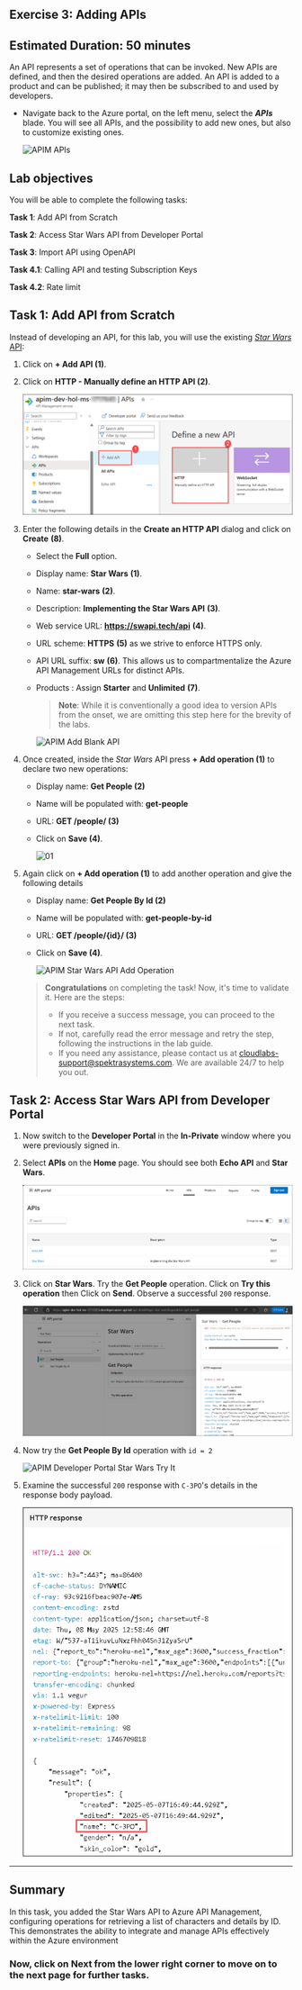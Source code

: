## Exercise 3: Adding APIs

## Estimated Duration: 50 minutes

An API represents a set of operations that can be invoked. New APIs are defined, and then the desired operations are added. An API is added to a product and can be published; it may then be subscribed to and used by developers.

- Navigate back to the Azure portal, on the left menu, select the **_APIs_** blade. You will see all APIs, and the possibility to add new ones, but also to customize existing ones.

  ![APIM APIs](media/01.png)

## Lab objectives

You will be able to complete the following tasks:

**Task 1**: Add API from Scratch

**Task 2**: Access Star Wars API from Developer Portal

**Task 3**: Import API using OpenAPI

**Task 4.1**: Calling API and testing Subscription Keys

**Task 4.2**: Rate limit


## Task 1: Add API from Scratch

Instead of developing an API, for this lab, you will use the existing [_Star Wars_ API](https://swapi.dev):

1. Click on **+ Add API (1)**.
2. Click on **HTTP - Manually define an HTTP API (2)**.

   ![](media/add-api-1305.png)

3. Enter the following details in the **Create an HTTP API** dialog and click on **Create** **(8)**.

   - Select the **Full** option.
   - Display name: **Star Wars** **(1)**.
   - Name: **star-wars** **(2)**.
   - Description: **Implementing the Star Wars API** **(3)**.
   - Web service URL: **https://swapi.tech/api** **(4)**.
   - URL scheme: **HTTPS** **(5)** as we strive to enforce HTTPS only.
   - API URL suffix: **sw** **(6)**. This allows us to compartmentalize the Azure API Management URLs for distinct APIs.
   - Products : Assign **Starter** and **Unlimited** **(7)**.

     > **Note**: While it is conventionally a good idea to version APIs from the onset, we are omitting this step here for the brevity of the labs.

     ![APIM Add Blank API](<media/Ex-3-T-1(1).png>)

4. Once created, inside the _Star Wars_ API press **+ Add operation (1)** to declare two new operations:

   - Display name: **Get People (2)**
   - Name will be populated with: **get-people**
   - URL: **GET /people/ (3)**
   - Click on **Save (4)**.

     ![01](media/03.png)

5. Again click on **+ Add operation (1)** to add another operation and give the following details

   - Display name: **Get People By Id (2)**
   - Name will be populated with: **get-people-by-id**
   - URL: **GET /people/{id}/ (3)**
   - Click on **Save (4)**.

     ![APIM Star Wars API Add Operation](media/Ex-3-T-1.png)

   > **Congratulations** on completing the task! Now, it's time to validate it. Here are the steps:
   > - If you receive a success message, you can proceed to the next task.
   > - If not, carefully read the error message and retry the step, following the instructions in the lab guide. 
   > - If you need any assistance, please contact us at cloudlabs-support@spektrasystems.com. We are available 24/7 to help you out.

      <validation step="5394ae8d-6ce9-4ef8-ba57-e7dbff0a416b" />

## Task 2: Access Star Wars API from Developer Portal

1. Now switch to the **Developer Portal** in the **In-Private** window where you were previously signed in.

2. Select **APIs** on the **Home** page. You should see both **Echo API** and **Star Wars**.

      ![APIM Developer Portal Echo & Star Wars APIs](media/api-18.png)

3. Click on **Star Wars**. Try the **Get People** operation. Click on **Try this operation** then Click on **Send**. Observe a successful `200` response.

      ![APIM Developer Portal Star Wars Try It](media/api-19.png)

4. Now try the **Get People By Id** operation with `id = 2`

      ![APIM Developer Portal Star Wars Try It](media/07.png)

5. Examine the successful `200` response with `C-3PO`'s details in the response body payload.

      ![APIM Developer Portal Star Wars Try It](media/api-20.png)

---

## Summary

In this task, you added the Star Wars API to Azure API Management, configuring operations for retrieving a list of characters and details by ID. This demonstrates the ability to integrate and manage APIs effectively within the Azure environment

### Now, click on Next from the lower right corner to move on to the next page for further tasks.
